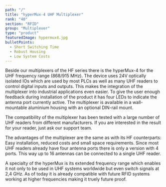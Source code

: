 ```yaml
---
path: "/"
title: "hyperMux-4 UHF Multiplexer"
rank: "40"
section: "RFID"
group: "Multiplexer"
type: "product"
featuredImage: hypermux4.jpg
bulletPoints:
  - Short Switching Time
  - Robust Housing
  - Low System Costs
---
```

Beside our multiplexers of the HF series there is the hyperMux-4 for the UHF frequency range (868/915 MHz). The device uses 24V optically isolated IOs which are used by most PLCs as well as many UHF readers to control digital inputs and outputs. This makes the integration of the multiplexer into industrial applications even easier. To give the user enough feedback during installation of the product it has four LEDs to indicate the antenna port currently active. The multiplexer is available in a wall-mountable aluminium housing with an optional DIN-rail mount.

The compatibility of the multiplexer has been tested with a large number of UHF readers from different manufacturers. If you are interested in the result for your reader, just ask our support team.

The advantages of the multiplexer are the same as with its HF counterparts: Easy installation, reduced costs and small space requirements. Since most UHF readers already have four antenna ports there is only a version with 4 ports. This way up to 16 antennas can be connected to a single UHF reader.

A specialty of the hyperMux is its extended frequency range which enables it not only to be used in UHF systems worldwide but even switch signals at 2,4 GHz. As of today it is already compatible with future RFID systems working at higher frequencies making it truely future proof.
